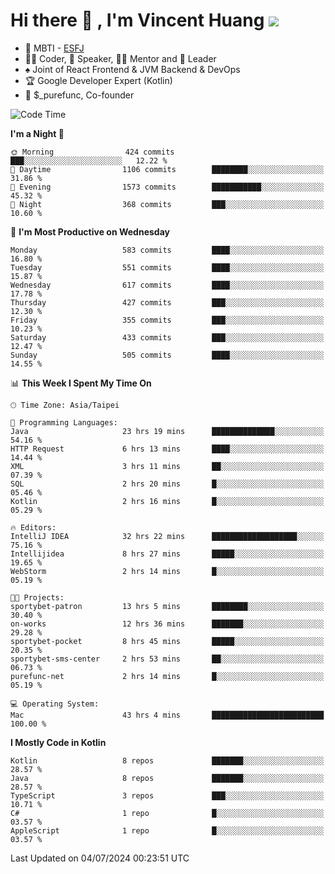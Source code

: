 # Hi there 👋 , I'm Vincent Huang ![](https://komarev.com/ghpvc/?username=Jian-Min-Huang)
- 👀 MBTI - [ESFJ](https://www.16personalities.com/esfj-personality)
- 👨‍💻 Coder, 🎤 Speaker, 👨‍🏫 Mentor and 🚀 Leader
- ♠️ Joint of React Frontend & JVM Backend & DevOps
- 🏆 Google Developer Expert (Kotlin)
- 💼 $_purefunc, Co-founder

<!--START_SECTION:waka-->
![Code Time](http://img.shields.io/badge/Code%20Time-4%2C011%20hrs%2043%20mins-blue)

**I'm a Night 🦉** 

```text
🌞 Morning                424 commits         ███░░░░░░░░░░░░░░░░░░░░░░   12.22 % 
🌆 Daytime                1106 commits        ████████░░░░░░░░░░░░░░░░░   31.86 % 
🌃 Evening                1573 commits        ███████████░░░░░░░░░░░░░░   45.32 % 
🌙 Night                  368 commits         ███░░░░░░░░░░░░░░░░░░░░░░   10.60 % 
```
📅 **I'm Most Productive on Wednesday** 

```text
Monday                   583 commits         ████░░░░░░░░░░░░░░░░░░░░░   16.80 % 
Tuesday                  551 commits         ████░░░░░░░░░░░░░░░░░░░░░   15.87 % 
Wednesday                617 commits         ████░░░░░░░░░░░░░░░░░░░░░   17.78 % 
Thursday                 427 commits         ███░░░░░░░░░░░░░░░░░░░░░░   12.30 % 
Friday                   355 commits         ███░░░░░░░░░░░░░░░░░░░░░░   10.23 % 
Saturday                 433 commits         ███░░░░░░░░░░░░░░░░░░░░░░   12.47 % 
Sunday                   505 commits         ████░░░░░░░░░░░░░░░░░░░░░   14.55 % 
```


📊 **This Week I Spent My Time On** 

```text
🕑︎ Time Zone: Asia/Taipei

💬 Programming Languages: 
Java                     23 hrs 19 mins      ██████████████░░░░░░░░░░░   54.16 % 
HTTP Request             6 hrs 13 mins       ████░░░░░░░░░░░░░░░░░░░░░   14.44 % 
XML                      3 hrs 11 mins       ██░░░░░░░░░░░░░░░░░░░░░░░   07.39 % 
SQL                      2 hrs 20 mins       █░░░░░░░░░░░░░░░░░░░░░░░░   05.46 % 
Kotlin                   2 hrs 16 mins       █░░░░░░░░░░░░░░░░░░░░░░░░   05.29 % 

🔥 Editors: 
IntelliJ IDEA            32 hrs 22 mins      ███████████████████░░░░░░   75.16 % 
Intellijidea             8 hrs 27 mins       █████░░░░░░░░░░░░░░░░░░░░   19.65 % 
WebStorm                 2 hrs 14 mins       █░░░░░░░░░░░░░░░░░░░░░░░░   05.19 % 

🐱‍💻 Projects: 
sportybet-patron         13 hrs 5 mins       ████████░░░░░░░░░░░░░░░░░   30.40 % 
on-works                 12 hrs 36 mins      ███████░░░░░░░░░░░░░░░░░░   29.28 % 
sportybet-pocket         8 hrs 45 mins       █████░░░░░░░░░░░░░░░░░░░░   20.35 % 
sportybet-sms-center     2 hrs 53 mins       ██░░░░░░░░░░░░░░░░░░░░░░░   06.73 % 
purefunc-net             2 hrs 14 mins       █░░░░░░░░░░░░░░░░░░░░░░░░   05.19 % 

💻 Operating System: 
Mac                      43 hrs 4 mins       █████████████████████████   100.00 % 
```

**I Mostly Code in Kotlin** 

```text
Kotlin                   8 repos             ███████░░░░░░░░░░░░░░░░░░   28.57 % 
Java                     8 repos             ███████░░░░░░░░░░░░░░░░░░   28.57 % 
TypeScript               3 repos             ███░░░░░░░░░░░░░░░░░░░░░░   10.71 % 
C#                       1 repo              █░░░░░░░░░░░░░░░░░░░░░░░░   03.57 % 
AppleScript              1 repo              █░░░░░░░░░░░░░░░░░░░░░░░░   03.57 % 
```




 Last Updated on 04/07/2024 00:23:51 UTC
<!--END_SECTION:waka-->
